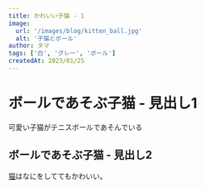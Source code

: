 ```yaml
---
title: かわいい子猫 - 1
image:
  url: '/images/blog/kitten_ball.jpg'
  alt: '子猫とボール'
author: タマ
tags: ['白', 'グレー', 'ボール']
createdAt: 2023/01/25
---
```


# ボールであそぶ子猫 - 見出し1

可愛い子猫がテニスボールであそんでいる

## ボールであそぶ子猫 - 見出し2

[猫](https://ja.wikipedia.org/wiki/%E3%83%8D%E3%82%B3)はなにをしててもかわいい。
